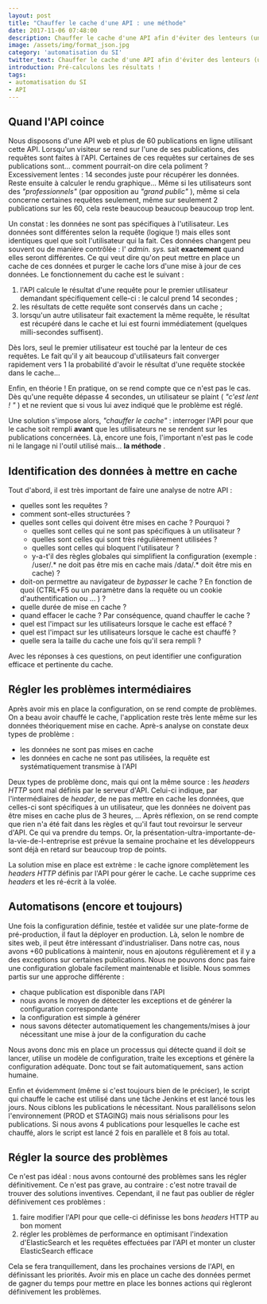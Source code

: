 ```yaml
---
layout: post
title: "Chauffer le cache d'une API : une méthode"
date: 2017-11-06 07:48:00
description: Chauffer le cache d'une API afin d'éviter des lenteurs (une méthode)
image: /assets/img/format_json.jpg
category: 'automatisation du SI'
twitter_text: Chauffer le cache d'une API afin d'éviter des lenteurs (une méthode)
introduction: Pré-calculons les résultats !
tags:
- automatisation du SI
- API
---
```


## Quand l'API coince
Nous disposons d'une API web et plus de 60 publications en ligne utilisant cette API. Lorsqu'un visiteur se rend sur l'une de ses publications, des requêtes sont faites à l'API. Certaines de ces requêtes sur certaines de ses publications sont... comment pourrait-on dire cela poliment ? Excessivement lentes : 14 secondes juste pour récupérer les données. Reste ensuite à calculer le rendu graphique... Même si les utilisateurs sont des *"professionnels"* (par opposition au *"grand public"* ), même si cela concerne certaines requêtes seulement, même sur seulement 2 publications sur les 60, cela reste beaucoup beaucoup beaucoup trop lent.

Un constat : les données ne sont pas spécifiques à l'utilisateur. Les données sont différentes selon la requête (logique !) mais elles sont identiques quel que soit l'utilisateur qui la fait. Ces données changent peu souvent ou de manière contrôlée : l' *admin. sys.* sait **exactement** quand elles seront différentes. Ce qui veut dire qu'on peut mettre en place un cache de ces données et purger le cache lors d'une mise à jour de ces données. Le fonctionnement du cache est le suivant :
1. l'API calcule le résultat d'une requête pour le premier utilisateur demandant spécifiquement celle-ci : le calcul prend 14 secondes ; 
2. les résultats de cette requête sont conservés dans un cache ; 
3. lorsqu'un autre utilisateur fait exactement la même requête, le résultat est récupéré dans le cache et lui est fourni immédiatement (quelques milli-secondes suffisent).

Dès lors, seul le premier utilisateur est touché par la lenteur de ces requêtes. Le fait qu'il y ait beaucoup d'utilisateurs fait converger rapidement vers 1 la probabilité d'avoir le résultat d'une requête stockée dans le cache...

Enfin, en théorie ! En pratique, on se rend compte que ce n'est pas le cas. Dès qu'une requête dépasse 4 secondes, un utilisateur se plaint ( *"c'est lent ! "* ) et ne revient que si vous lui avez indiqué que le problème est réglé.

Une solution s'impose alors, *"chauffer le cache"* : interroger l'API pour que le cache soit rempli **avant** que les utilisateurs ne se rendent sur les publications concernées. Là, encore une fois, l'important n'est pas le code ni le langage ni l'outil utilisé mais... **la méthode** .

## Identification des données à mettre en cache
Tout d'abord, il est très important de faire une analyse de notre API :
* quelles sont les requêtes ?
* comment sont-elles structurées ?
* quelles sont celles qui doivent être mises en cache ? Pourquoi ?
  * quelles sont celles qui ne sont pas spécifiques à un utilisateur ?
  * quelles sont celles qui sont très régulièrement utilisées ?
  * quelles sont celles qui bloquent l'utilisateur ?
  * y-a-t'il des règles globales qui simplifient la configuration (exemple : /user/.* ne doit pas être mis en cache mais /data/.* doit être mis en cache) ?
* doit-on permettre au navigateur de *bypasser* le cache ? En fonction de quoi (CTRL+F5 ou un paramètre dans la requête ou un cookie d'authentification ou ... ) ?
* quelle durée de mise en cache ?
* quand effacer le cache ? Par conséquence, quand chauffer le cache ?
* quel est l'impact sur les utilisateurs lorsque le cache est effacé ?
* quel est l'impact sur les utilisateurs lorsque le cache est chauffé ?
* quelle sera la taille du cache une fois qu'il sera rempli ?

Avec les réponses à ces questions, on peut identifier une configuration efficace et pertinente du cache.

## Régler les problèmes intermédiaires
Après avoir mis en place la configuration, on se rend compte de problèmes. On a beau avoir chauffé le cache, l'application reste très lente même sur les données théoriquement mise en cache. Aprè-s analyse on constate deux types de problème :
* les données ne sont pas mises en cache
* les données en cache ne sont pas utilisées, la requête est systématiquement transmise à l'API

Deux types de problème donc, mais qui ont la même source : les *headers HTTP* sont mal définis par le serveur d'API. Celui-ci indique, par l'intermédiaires de *header*, de ne pas mettre en cache les données, que celles-ci sont spécifiques à un utilisateur, que les données ne doivent pas être mises en cache plus de 3 heures, ... Après réflexion, on se rend compte que rien n'a été fait dans les règles et qu'il faut tout revoirsur le serveur d'API. Ce qui va prendre du temps. Or, la présentation-ultra-importante-de-la-vie-de-l-entreprise est prévue la semaine prochaine et les développeurs sont déjà en retard sur beaucoup trop de points.

La solution mise en place est extrème : le cache ignore complètement les *headers HTTP* définis par l'API pour gérer le cache. Le cache supprime ces *headers* et les ré-écrit à la volée.

## Automatisons (encore et toujours)
Une fois la configuration définie, testée et validée sur une plate-forme de pré-production, il faut la déployer en production. Là, selon le nombre de sites web, il peut être intéressant d'industrialiser. Dans notre cas, nous avons +60 publications à maintenir, nous en ajoutons régulièrement et il y a des exceptions sur certaines publications. Nous ne pouvons donc pas faire une configuration globale facilement maintenable et lisible. Nous sommes partis sur une approche différente :
* chaque publication est disponible dans l'API
* nous avons le moyen de détecter les exceptions et de générer la configuration correspondante
* la configuration est simple à générer
* nous savons détecter automatiquement les changements/mises à jour nécessitant une mise à jour de la configuration du cache

Nous avons donc mis en place un processus qui détecte quand il doit se lancer, utilise un modèle de configuration, traite les exceptions et génère la configuration adéquate. Donc tout se fait automatiquement, sans action humaine.

Enfin et évidemment (même si c'est toujours bien de le préciser), le script qui chauffe le cache est utilisé dans une tâche Jenkins et est lancé tous les jours. Nous ciblons les publications le nécessitant. Nous parallélisons selon l'environnement (PROD et STAGING) mais nous sérialisons pour les publications. Si nous avons 4 publications pour lesquelles le cache est chauffé, alors le script est lancé 2 fois en parallèle et 8 fois au total.

## Régler la source des problèmes
Ce n'est pas idéal : nous avons contourné des problèmes sans les régler définitivement. Ce n'est pas grave, au contraire : c'est notre travail de trouver des solutions inventives. Cependant, il ne faut pas oublier de régler définivement ces problèmes :
1. faire modifier l'API pour que celle-ci définisse les bons *headers* HTTP au bon moment
2. régler les problèmes de performance en optimisant l'indexation d'ElasticSearch et les requêtes effectuées par l'API et monter un cluster ElasticSearch efficace

Cela se fera tranquillement, dans les prochaines versions de l'API, en définissant les priorités. Avoir mis en place un cache des données permet de gagner du temps pour mettre en place les bonnes actions qui règleront définivement les problèmes.


